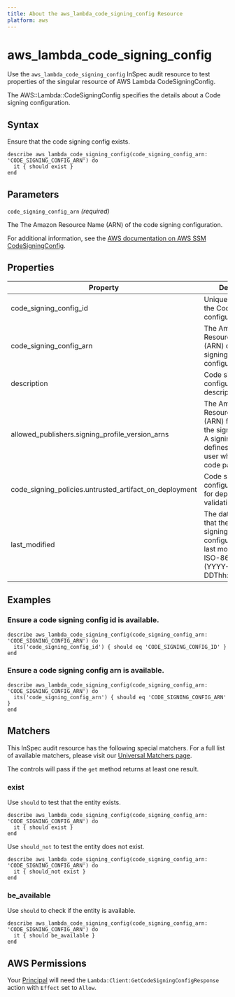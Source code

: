 ```yaml
---
title: About the aws_lambda_code_signing_config Resource
platform: aws
---
```


# aws_lambda_code_signing_config

Use the `aws_lambda_code_signing_config` InSpec audit resource to test properties of the singular resource of AWS Lambda CodeSigningConfig.

The AWS::Lambda::CodeSigningConfig specifies the details about a Code signing configuration.

## Syntax

Ensure that the code signing config exists.

    describe aws_lambda_code_signing_config(code_signing_config_arn: 'CODE_SIGNING_CONFIG_ARN') do
      it { should exist }
    end

## Parameters

`code_signing_config_arn` _(required)_

The The Amazon Resource Name (ARN) of the code signing configuration.

For additional information, see the [AWS documentation on AWS SSM CodeSigningConfig](https://docs.aws.amazon.com/AWSCloudFormation/latest/UserGuide/aws-resource-lambda-codesigningconfig.html).

## Properties

| Property | Description |
| --- | --- |
| code_signing_config_id | Unique identifier for the Code signing configuration. |
| code_signing_config_arn | The Amazon Resource Name (ARN) of the Code signing configuration. |
| description | Code signing configuration description. |
| allowed_publishers.signing_profile_version_arns | The Amazon Resource Name (ARN) for each of the signing profiles. A signing profile defines a trusted user who can sign a code package. |
| code_signing_policies.untrusted_artifact_on_deployment | Code signing configuration policy for deployment validation failure. |
| last_modified | The date and time that the Code signing configuration was last modified, in ISO-8601 format (YYYY-MM-DDThh:mm:ss.sTZD). |

## Examples

### Ensure a code signing config id is available.
    describe aws_lambda_code_signing_config(code_signing_config_arn: 'CODE_SIGNING_CONFIG_ARN') do
      its('code_signing_config_id') { should eq 'CODE_SIGNING_CONFIG_ID' }
    end

### Ensure a code signing config arn is available.
    describe aws_lambda_code_signing_config(code_signing_config_arn: 'CODE_SIGNING_CONFIG_ARN') do
      its('code_signing_config_arn') { should eq 'CODE_SIGNING_CONFIG_ARN' }
    end

## Matchers

This InSpec audit resource has the following special matchers. For a full list of available matchers, please visit our [Universal Matchers page](https://www.inspec.io/docs/reference/matchers/).

The controls will pass if the `get` method returns at least one result.

### exist

Use `should` to test that the entity exists.

    describe aws_lambda_code_signing_config(code_signing_config_arn: 'CODE_SIGNING_CONFIG_ARN') do
      it { should exist }
    end

Use `should_not` to test the entity does not exist.

    describe aws_lambda_code_signing_config(code_signing_config_arn: 'CODE_SIGNING_CONFIG_ARN') do
      it { should_not exist }
    end

### be_available

Use `should` to check if the entity is available.

    describe aws_lambda_code_signing_config(code_signing_config_arn: 'CODE_SIGNING_CONFIG_ARN') do
      it { should be_available }
    end

## AWS Permissions

Your [Principal](https://docs.aws.amazon.com/IAM/latest/UserGuide/intro-structure.html#intro-structure-principal) will need the `Lambda:Client:GetCodeSigningConfigResponse` action with `Effect` set to `Allow`.